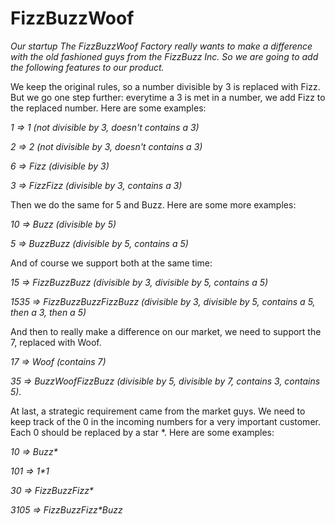 # FizzBuzzWoof #

_Our startup The FizzBuzzWoof Factory really wants to make a difference with the old fashioned guys from the FizzBuzz Inc. So we are going to add the following features to our product._

We keep the original rules, so a number divisible by 3 is replaced with Fizz. But we go one step further: everytime a 3 is met in a number, we add Fizz to the replaced number. Here are some examples:

_1 => 1 (not divisible by 3, doesn't contains a 3)_

_2 => 2 (not divisible by 3, doesn't contains a 3)_

_6 => Fizz (divisible by 3)_

_3 => FizzFizz (divisible by 3, contains a 3)_

Then we do the same for 5 and Buzz. Here are some more examples:

_10 => Buzz (divisible by 5)_

_5 => BuzzBuzz (divisible by 5, contains a 5)_

And of course we support both at the same time:

_15 => FizzBuzzBuzz (divisible by 3, divisible by 5, contains a 5)_

_1535 => FizzBuzzBuzzFizzBuzz (divisible by 3, divisible by 5, contains a 5, then a 3, then a 5)_

And then to really make a difference on our market, we need to support the 7, replaced with Woof.

_17 => Woof (contains 7)_

_35 => BuzzWoofFizzBuzz (divisible by 5, divisible by 7, contains 3, contains 5)._

At last, a strategic requirement came from the market guys. We need to keep track of the 0 in the incoming numbers for a very important customer. Each 0 should be replaced by a star *. 
Here are some examples:

_10 => Buzz*_

_101 => 1*1_

_30 => FizzBuzzFizz*_

_3105 => FizzBuzzFizz*Buzz_
